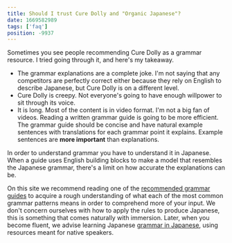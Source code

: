 ```yaml
---
title: Should I trust Cure Dolly and "Organic Japanese"?
date: 1669582989
tags: ['faq']
position: -9937
---
```


Sometimes you see people recommending Cure Dolly as a grammar resource.
I tried going through it, and here's my takeaway.

* The grammar explanations are a complete joke.
  I'm not saying that any competitors are perfectly correct either
  because they rely on English to describe Japanese,
  but Cure Dolly is on a different level.
* Cure Dolly is creepy.
  Not everyone's going to have enough willpower to sit through its voice.
* It is long.
  Most of the content is in video format.
  I'm not a big fan of videos.
  Reading a written grammar guide is going to be more efficient.
  The grammar guide should be concise
  and have natural example sentences with translations for each grammar point it explains.
  Example sentences are **more important** than explanations.

In order to understand grammar you have to understand it in Japanese.
When a guide uses English building blocks to make a model that resembles the Japanese grammar,
there's a limit on how accurate the explanations can be.

On this site we recommend reading one of the [recommended grammar guides](learning-grammar.html#grammar-guides)
to acquire a rough understanding
of what each of the most common grammar patterns means
in order to comprehend more of your input.
We don't concern ourselves with how to apply the rules to produce Japanese,
this is something that comes naturally with immersion.
Later,
when you become fluent,
we advise learning Japanese [grammar in Japanese](resources.html#grammar-in-japanese),
using resources meant for native speakers.
